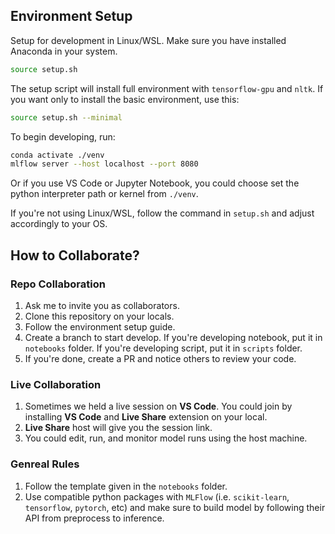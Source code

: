 ## Environment Setup
Setup for development in Linux/WSL. Make sure you have installed Anaconda in your system.
```bash
source setup.sh
```

The setup script will install full environment with `tensorflow-gpu` and `nltk`. If you want only to install the basic environment, use this:
```bash
source setup.sh --minimal
```

To begin developing, run:
```bash
conda activate ./venv
mlflow server --host localhost --port 8080
```

Or if you use VS Code or Jupyter Notebook, you could choose set the python interpreter path or kernel from `./venv`.

If you're not using Linux/WSL, follow the command in `setup.sh` and adjust accordingly to your OS.

## How to Collaborate?

### Repo Collaboration
1. Ask me to invite you as collaborators.
2. Clone this repository on your locals.
3. Follow the environment setup guide.
4. Create a branch to start develop. If you're developing notebook, put it in `notebooks` folder. If you're developing script, put it in `scripts` folder.
5. If you're done, create a PR and notice others to review your code.

### Live Collaboration
1. Sometimes we held a live session on **VS Code**. You could join by installing **VS Code** and **Live Share** extension on your local.
2. **Live Share** host will give you the session link.
3. You could edit, run, and monitor model runs using the host machine.

### Genreal Rules
1. Follow the template given in the `notebooks` folder.
2. Use compatible python packages with `MLFlow` (i.e. `scikit-learn`, `tensorflow`, `pytorch`, etc) and make sure to build model by following their API from preprocess to inference.

